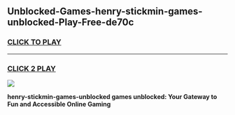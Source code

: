 
## Unblocked-Games-henry-stickmin-games-unblocked-Play-Free-de70c
<h3>
<a href="https://premium76.site?title=henry-stickmin-games-unblocked&ref=23A">CLICK TO PLAY</a></h3>
<hr>

<h3>
<a href="https://premium76.site?title=henry-stickmin-games-unblocked&ref=23A">CLICK 2 PLAY</a>
  
</h3>

<a href="https://premium76.site?title=henry-stickmin-games-unblocked&ref=23A"><img src="https://clearcache.store/games.png"></a>


**henry-stickmin-games-unblocked games unblocked: Your Gateway to Fun and Accessible Online Gaming**
